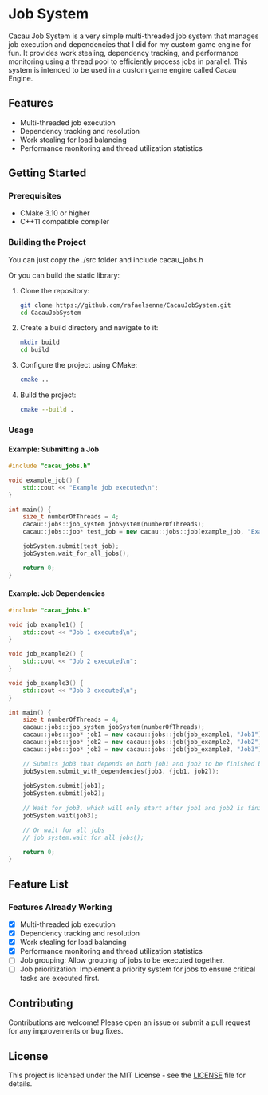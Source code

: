 # Job System

Cacau Job System is a very simple multi-threaded job system that manages job execution and dependencies that I did for my custom game engine for fun. It provides work stealing, dependency tracking, and performance monitoring using a thread pool to efficiently process jobs in parallel. This system is intended to be used in a custom game engine called Cacau Engine.

## Features

- Multi-threaded job execution
- Dependency tracking and resolution
- Work stealing for load balancing
- Performance monitoring and thread utilization statistics

## Getting Started

### Prerequisites

- CMake 3.10 or higher
- C++11 compatible compiler

### Building the Project

You can just copy the ./src folder and include cacau_jobs.h

Or you can build the static library:

1. Clone the repository:
    ```sh
    git clone https://github.com/rafaelsenne/CacauJobSystem.git
    cd CacauJobSystem
    ```

2. Create a build directory and navigate to it:
    ```sh
    mkdir build
    cd build
    ```

3. Configure the project using CMake:
    ```sh
    cmake ..
    ```

4. Build the project:
    ```sh
    cmake --build .
    ```

### Usage

#### Example: Submitting a Job

```cpp
#include "cacau_jobs.h"

void example_job() {
    std::cout << "Example job executed\n";
}

int main() {
    size_t numberOfThreads = 4;
    cacau::jobs::job_system jobSystem(numberOfThreads);
    cacau::jobs::job* test_job = new cacau::jobs::job(example_job, "ExampleJob");

    jobSystem.submit(test_job);
    jobSystem.wait_for_all_jobs();

    return 0;
}
```

#### Example: Job Dependencies

```cpp
#include "cacau_jobs.h"

void job_example1() {
    std::cout << "Job 1 executed\n";
}

void job_example2() {
    std::cout << "Job 2 executed\n";
}

void job_example3() {
    std::cout << "Job 3 executed\n";
}

int main() {
    size_t numberOfThreads = 4;
    cacau::jobs::job_system jobSystem(numberOfThreads);
    cacau::jobs::job* job1 = new cacau::jobs::job(job_example1, "Job1");
    cacau::jobs::job* job2 = new cacau::jobs::job(job_example2, "Job2");
    cacau::jobs::job* job3 = new cacau::jobs::job(job_example3, "Job3");

    // Submits job3 that depends on both job1 and job2 to be finished before starting
    jobSystem.submit_with_dependencies(job3, {job1, job2});
    
    jobSystem.submit(job1);
    jobSystem.submit(job2);
    
    // Wait for job3, which will only start after job1 and job2 is finished
    jobSystem.wait(job3);

    // Or wait for all jobs
    // job_system.wait_for_all_jobs();

    return 0;
}
```

## Feature List

### Features Already Working

- [x] Multi-threaded job execution
- [x] Dependency tracking and resolution
- [x] Work stealing for load balancing
- [x] Performance monitoring and thread utilization statistics
- [ ] Job grouping: Allow grouping of jobs to be executed together.
- [ ] Job prioritization: Implement a priority system for jobs to ensure critical tasks are executed first.

## Contributing

Contributions are welcome! Please open an issue or submit a pull request for any improvements or bug fixes.

## License

This project is licensed under the MIT License - see the [LICENSE](LICENSE) file for details.
